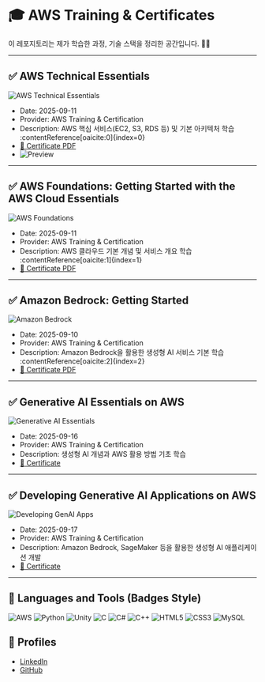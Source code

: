 # 🎓 AWS Training & Certificates

이 레포지토리는 제가 학습한 과정, 기술 스택을 정리한 공간입니다. 🫡😊

---

## ✅ AWS Technical Essentials
![AWS Technical Essentials](https://img.shields.io/badge/AWS-Technical%20Essentials-orange?logo=amazon-aws&logoColor=white)  
- Date: 2025-09-11  
- Provider: AWS Training & Certification  
- Description: AWS 핵심 서비스(EC2, S3, RDS 등) 및 기본 아키텍처 학습 :contentReference[oaicite:0]{index=0}  
- [📄 Certificate PDF](./AWS_Technical_Essentials.pdf)  
- ![Preview](./AWS%20Technical%20Essentials.png)

---

## ✅ AWS Foundations: Getting Started with the AWS Cloud Essentials
![AWS Foundations](https://img.shields.io/badge/AWS-Foundations-blue?logo=amazon-aws&logoColor=white)  
- Date: 2025-09-11  
- Provider: AWS Training & Certification  
- Description: AWS 클라우드 기본 개념 및 서비스 개요 학습 :contentReference[oaicite:1]{index=1}  
- [📄 Certificate PDF](./AWS_Foundations_Getting_Started.pdf)

---

## ✅ Amazon Bedrock: Getting Started
![Amazon Bedrock](https://img.shields.io/badge/AWS-Bedrock-green?logo=amazon-aws&logoColor=white)  
- Date: 2025-09-10  
- Provider: AWS Training & Certification  
- Description: Amazon Bedrock을 활용한 생성형 AI 서비스 기본 학습 :contentReference[oaicite:2]{index=2}  
- [📄 Certificate PDF](./Amazon_Bedrock_Getting.pdf)

---

## ✅ Generative AI Essentials on AWS
![Generative AI Essentials](https://img.shields.io/badge/AWS-Generative%20AI%20Essentials-blueviolet?logo=amazon-aws&logoColor=white)  
- Date: 2025-09-16  
- Provider: AWS Training & Certification  
- Description: 생성형 AI 개념과 AWS 활용 방법 기초 학습  
- [📄 Certificate](./Generative%20AI%20Essentials%20on%20AWS.png)

---

## ✅ Developing Generative AI Applications on AWS
![Developing GenAI Apps](https://img.shields.io/badge/AWS-Developing%20GenAI%20Apps-success?logo=amazon-aws&logoColor=white)  
- Date: 2025-09-17  
- Provider: AWS Training & Certification  
- Description: Amazon Bedrock, SageMaker 등을 활용한 생성형 AI 애플리케이션 개발  
- [📄 Certificate](./Developing%20Generative%20AI%20Applications%20on%20AWS.png)

---

## 🚀 Languages and Tools (Badges Style)

![AWS](https://img.shields.io/badge/AWS-232F3E?style=for-the-badge&logo=amazonaws&logoColor=white)
![Python](https://img.shields.io/badge/Python-3776AB?style=for-the-badge&logo=python&logoColor=white)
![Unity](https://img.shields.io/badge/Unity-100000?style=for-the-badge&logo=unity&logoColor=white)
![C](https://img.shields.io/badge/C-00599C?style=for-the-badge&logo=c&logoColor=white)
![C#](https://img.shields.io/badge/C%23-239120?style=for-the-badge&logo=c-sharp&logoColor=white)
![C++](https://img.shields.io/badge/C++-00599C?style=for-the-badge&logo=c%2B%2B&logoColor=white)
![HTML5](https://img.shields.io/badge/HTML5-E34F26?style=for-the-badge&logo=html5&logoColor=white)
![CSS3](https://img.shields.io/badge/CSS3-1572B6?style=for-the-badge&logo=css3&logoColor=white)
![MySQL](https://img.shields.io/badge/MySQL-4479A1?style=for-the-badge&logo=mysql&logoColor=white)

## 🔗 Profiles
- [LinkedIn](https://www.linkedin.com/in/kim-sejin-60332b335/)
- [GitHub](https://github.com/Jojin-gorilla)
